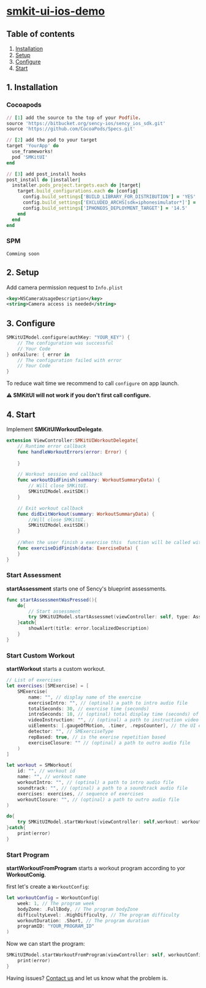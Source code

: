# [smkit-ui-ios-demo](https://github.com/sency-ai/smkit-sdk)

## Table of contents
1. [ Installation ](#inst)
2. [ Setup ](#setup)
3. [ Configure ](#conf)
4. [ Start ](#start)


## 1. Installation <a name="inst"></a>

### Cocoapods
```ruby
// [1] add the source to the top of your Podfile.
source 'https://bitbucket.org/sency-ios/sency_ios_sdk.git'
source 'https://github.com/CocoaPods/Specs.git'

// [2] add the pod to your target
target 'YourApp' do
  use_frameworks!
  pod 'SMKitUI'
end

// [3] add post_install hooks
post_install do |installer|
  installer.pods_project.targets.each do |target|
    target.build_configurations.each do |config|
      config.build_settings['BUILD_LIBRARY_FOR_DISTRIBUTION'] = 'YES'
      config.build_settings['EXCLUDED_ARCHS[sdk=iphonesimulator*]'] = 'arm64'
      config.build_settings['IPHONEOS_DEPLOYMENT_TARGET'] = '14.5'
    end
  end
end
```

### SPM

```Comming soon```


## 2. Setup <a name="setup"></a>
Add camera permission request to `Info.plist`
```Xml
<key>NSCameraUsageDescription</key>
<string>Camera access is needed</string>
```

## 3. Configure <a name="conf"></a>
```Swift
SMKitUIModel.configure(authKey: "YOUR_KEY") {
    // The configuration was successful
    // Your Code
} onFailure: { error in
    // The configuration failed with error
    // Your Code
}
```
To reduce wait time we recommend to call `configure` on app launch.

**⚠️ SMKitUI will not work if you don't first call configure.**

## 4. Start <a name="start"></a>
Implement **SMKitUIWorkoutDelegate**.
```Swift
extension ViewController:SMKitUIWorkoutDelegate{
    // Runtime error callback
    func handleWorkoutErrors(error: Error) {
        
    }

    // Workout session end callback
    func workoutDidFinish(summary: WorkoutSummaryData) {
        // Will close SMKitUI.
        SMKitUIModel.exitSDK()
    }

    // Exit workout callback
    func didExitWorkout(summary: WorkoutSummaryData) {
        //Will close SMKitUI.
        SMKitUIModel.exitSDK()
    }
    
    //When the user finish a exercise this  function will be called with the exercise data.
    func exerciseDidFinish(data: ExerciseData) {
    }
}
```
    
### Start Assessment
**startAssessment** starts one of Sency's blueprint assessments.
```Swift
func startAssessmentWasPressed(){
    do{
        // Start assessment
        try SMKitUIModel.startAssessmet(viewController: self, type: AssessmentTypes.Fitness, delegate: self)
    }catch{
        showAlert(title: error.localizedDescription)
    }
}
```

### Start Custom Workout
**startWorkout** starts a custom workout.
```Swift
// List of exercises
let exercises:[SMExercise] = [
    SMExercise(
        name: "", // display name of the exercise
        exerciseIntro: "", // (optinal) a path to intro audio file
        totalSeconds: 30, // exercise time (seconds)
        introSeconds: 10, // (optinal) total display time (seconds) of the instruction video before the exercise starts
        videoInstruction: "", // (optinal) a path to instruction video file
        uiElements: [.gaugeOfMotion, .timer, .repsCounter], // the UI elements to show
        detector: "", // SMExerciseType
        repBased: true, // is the exerise repetition based
        exerciseClosure: "" // (optinal) a path to outro audio file
    )
]

let workout = SMWorkout(
    id: "", // workout id
    name: "", // workout name
    workoutIntro: "", // (optinal) a path to intro audio file
    soundtrack: "", // (optinal) a path to a soundtrack audio file
    exercises: exercises, // sequence of exercises
    workoutClosure: "", // (optinal) a path to outro audio file
)

do{
    try SMKitUIModel.startWorkout(viewController: self,workout: workout, delegate: self)
}catch{
    print(error)
}
```

### Start Program
**startWorkoutFromProgram** starts a workout program according to yor **WorkoutConig**.

first let's create a `WorkoutConfig`:

```Swift
let workoutConfig = WorkoutConfig(
    week: 1, // The program week
    bodyZone: .FullBody, // The program bodyZone
    difficultyLevel: .HighDifficulty, // The program difficulty
    workoutDuration: .Short, // The program duration
    programID: "YOUR_PROGRAM_ID"
)
```

Now we can start the program:

```Swift
SMKitUIModel.startWorkoutFromProgram(viewController: self, workoutConfig: workoutConfig, delegate: self) { error in
    print(error)
}
```

Having issues? [Contact us](mailto:support@sency.ai) and let us know what the problem is.
